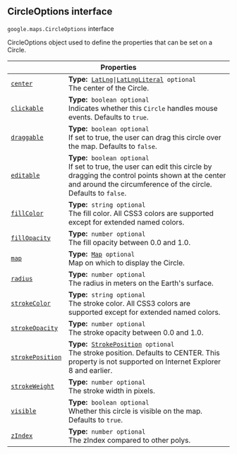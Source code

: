 
<devsite-heading text=" CircleOptions interface" for="CircleOptions" level="h2" link="" toc="" back-to-top=""><h2 id="CircleOptions" is-upgraded="">CircleOptions interface</h2></devsite-heading>
<p>
<code translate="no" dir="ltr"><span itemprop="path">google.maps</span>.<span itemprop="name">CircleOptions</span></code>
interface
</p>
<p>CircleOptions object used to define the properties that can be set on a Circle.</p>
<div class="devsite-table-wrapper"><table class="properties responsive" summary="interface CircleOptions - Properties">
<thead>
<tr><th colspan="2">Properties</th>
</tr></thead>
<tbody>
<tr id="CircleOptions.center">
<td itemprop="property"><code translate="no" dir="ltr"><a class="secret-link" href="#CircleOptions.center"><span>center</span></a></code></td>
<td><div><strong>Type:</strong>&nbsp; <code translate="no" dir="ltr"><a href="LatLng.md">LatLng</a>|<a href="LatLngLiteral.md">LatLngLiteral</a> <span class="optional-type-annotation">optional</span></code></div>
<div class="desc">The center of the Circle.</div></td>
</tr>
<tr id="CircleOptions.clickable">
<td itemprop="property"><code translate="no" dir="ltr"><a class="secret-link" href="#CircleOptions.clickable"><span>clickable</span></a></code></td>
<td><div><strong>Type:</strong>&nbsp; <code translate="no" dir="ltr">boolean <span class="optional-type-annotation">optional</span></code></div>
<div class="desc">Indicates whether this <code translate="no" dir="ltr">Circle</code> handles mouse events. Defaults to <code translate="no" dir="ltr">true</code>.</div></td>
</tr>
<tr id="CircleOptions.draggable">
<td itemprop="property"><code translate="no" dir="ltr"><a class="secret-link" href="#CircleOptions.draggable"><span>draggable</span></a></code></td>
<td><div><strong>Type:</strong>&nbsp; <code translate="no" dir="ltr">boolean <span class="optional-type-annotation">optional</span></code></div>
<div class="desc">If set to true, the user can drag this circle over the map. Defaults to <code translate="no" dir="ltr">false</code>.</div></td>
</tr>
<tr id="CircleOptions.editable">
<td itemprop="property"><code translate="no" dir="ltr"><a class="secret-link" href="#CircleOptions.editable"><span>editable</span></a></code></td>
<td><div><strong>Type:</strong>&nbsp; <code translate="no" dir="ltr">boolean <span class="optional-type-annotation">optional</span></code></div>
<div class="desc">If set to true, the user can edit this circle by dragging the control points shown at the center and around the circumference of the circle. Defaults to <code translate="no" dir="ltr">false</code>.</div></td>
</tr>
<tr id="CircleOptions.fillColor">
<td itemprop="property"><code translate="no" dir="ltr"><a class="secret-link" href="#CircleOptions.fillColor"><span>fillColor</span></a></code></td>
<td><div><strong>Type:</strong>&nbsp; <code translate="no" dir="ltr">string <span class="optional-type-annotation">optional</span></code></div>
<div class="desc">The fill color. All CSS3 colors are supported except for extended named colors.</div></td>
</tr>
<tr id="CircleOptions.fillOpacity">
<td itemprop="property"><code translate="no" dir="ltr"><a class="secret-link" href="#CircleOptions.fillOpacity"><span>fillOpacity</span></a></code></td>
<td><div><strong>Type:</strong>&nbsp; <code translate="no" dir="ltr">number <span class="optional-type-annotation">optional</span></code></div>
<div class="desc">The fill opacity between 0.0 and 1.0.</div></td>
</tr>
<tr id="CircleOptions.map">
<td itemprop="property"><code translate="no" dir="ltr"><a class="secret-link" href="#CircleOptions.map"><span>map</span></a></code></td>
<td><div><strong>Type:</strong>&nbsp; <code translate="no" dir="ltr"><a href="Map.md">Map</a> <span class="optional-type-annotation">optional</span></code></div>
<div class="desc">Map on which to display the Circle.</div></td>
</tr>
<tr id="CircleOptions.radius">
<td itemprop="property"><code translate="no" dir="ltr"><a class="secret-link" href="#CircleOptions.radius"><span>radius</span></a></code></td>
<td><div><strong>Type:</strong>&nbsp; <code translate="no" dir="ltr">number <span class="optional-type-annotation">optional</span></code></div>
<div class="desc">The radius in meters on the Earth's surface.</div></td>
</tr>
<tr id="CircleOptions.strokeColor">
<td itemprop="property"><code translate="no" dir="ltr"><a class="secret-link" href="#CircleOptions.strokeColor"><span>strokeColor</span></a></code></td>
<td><div><strong>Type:</strong>&nbsp; <code translate="no" dir="ltr">string <span class="optional-type-annotation">optional</span></code></div>
<div class="desc">The stroke color. All CSS3 colors are supported except for extended named colors.</div></td>
</tr>
<tr id="CircleOptions.strokeOpacity">
<td itemprop="property"><code translate="no" dir="ltr"><a class="secret-link" href="#CircleOptions.strokeOpacity"><span>strokeOpacity</span></a></code></td>
<td><div><strong>Type:</strong>&nbsp; <code translate="no" dir="ltr">number <span class="optional-type-annotation">optional</span></code></div>
<div class="desc">The stroke opacity between 0.0 and 1.0.</div></td>
</tr>
<tr id="CircleOptions.strokePosition">
<td itemprop="property"><code translate="no" dir="ltr"><a class="secret-link" href="#CircleOptions.strokePosition"><span>strokePosition</span></a></code></td>
<td><div><strong>Type:</strong>&nbsp; <code translate="no" dir="ltr"><a href="StrokePosition.md">StrokePosition</a> <span class="optional-type-annotation">optional</span></code></div>
<div class="desc">The stroke position. Defaults to CENTER. This property is not supported on Internet Explorer 8 and earlier.</div></td>
</tr>
<tr id="CircleOptions.strokeWeight">
<td itemprop="property"><code translate="no" dir="ltr"><a class="secret-link" href="#CircleOptions.strokeWeight"><span>strokeWeight</span></a></code></td>
<td><div><strong>Type:</strong>&nbsp; <code translate="no" dir="ltr">number <span class="optional-type-annotation">optional</span></code></div>
<div class="desc">The stroke width in pixels.</div></td>
</tr>
<tr id="CircleOptions.visible">
<td itemprop="property"><code translate="no" dir="ltr"><a class="secret-link" href="#CircleOptions.visible"><span>visible</span></a></code></td>
<td><div><strong>Type:</strong>&nbsp; <code translate="no" dir="ltr">boolean <span class="optional-type-annotation">optional</span></code></div>
<div class="desc">Whether this circle is visible on the map. Defaults to <code translate="no" dir="ltr">true</code>.</div></td>
</tr>
<tr id="CircleOptions.zIndex">
<td itemprop="property"><code translate="no" dir="ltr"><a class="secret-link" href="#CircleOptions.zIndex"><span>zIndex</span></a></code></td>
<td><div><strong>Type:</strong>&nbsp; <code translate="no" dir="ltr">number <span class="optional-type-annotation">optional</span></code></div>
<div class="desc">The zIndex compared to other polys.</div></td>
</tr>
</tbody>
</table></div>
